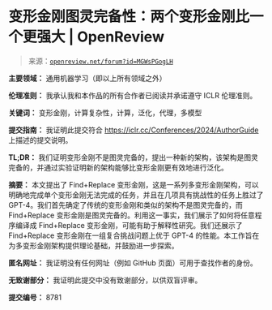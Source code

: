 <!--yml

类别：未分类

日期：2024-05-27 14:35:37

-->

# 变形金刚图灵完备性：两个变形金刚比一个更强大 | OpenReview

> 来源：[`openreview.net/forum?id=MGWsPGogLH`](https://openreview.net/forum?id=MGWsPGogLH)

**主要领域：** 通用机器学习（即以上所有领域之外）

**伦理准则：** 我承认我和本作品的所有合作者已阅读并承诺遵守 ICLR 伦理准则。

**关键词：** 变形金刚，计算复杂性，计算，泛化，代理，多模型

**提交指南：** 我证明此提交符合 https://iclr.cc/Conferences/2024/AuthorGuide 上描述的提交说明。

**TL;DR：** 我们证明变形金刚不是图灵完备的，提出一种新的架构，该架构是图灵完备的，并通过实验证明新的架构能够比变形金刚更有效地进行泛化。

**摘要：** 本文提出了 Find+Replace 变形金刚，这是一系列多变形金刚架构，可以明确地完成单个变形金刚无法完成的任务，并且在几项具有挑战性的任务上胜过了 GPT-4。我们首先确定了传统的变形金刚和类似的架构不是图灵完备的，而 Find+Replace 变形金刚是图灵完备的。利用这一事实，我们展示了如何将任意程序编译成 Find+Replace 变形金刚，可能有助于解释性研究。我们还展示了 Find+Replace 变形金刚在一组复合挑战问题上优于 GPT-4 的性能。本工作旨在为多变形金刚架构提供理论基础，并鼓励进一步探索。

**匿名网址：** 我证明没有任何网址（例如 GitHub 页面）可用于查找作者的身份。

**无致谢部分：** 我证明此提交中没有致谢部分，以供双盲评审。

**提交编号：** 8781
